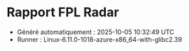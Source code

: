 # Rapport FPL Radar

- Généré automatiquement : 2025-10-05 10:32:49 UTC
- Runner : Linux-6.11.0-1018-azure-x86_64-with-glibc2.39
